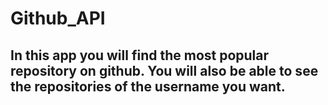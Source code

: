 # Github_API

## In this app you will find the most popular repository on github.  You will also be able to see the repositories of the username you want.
